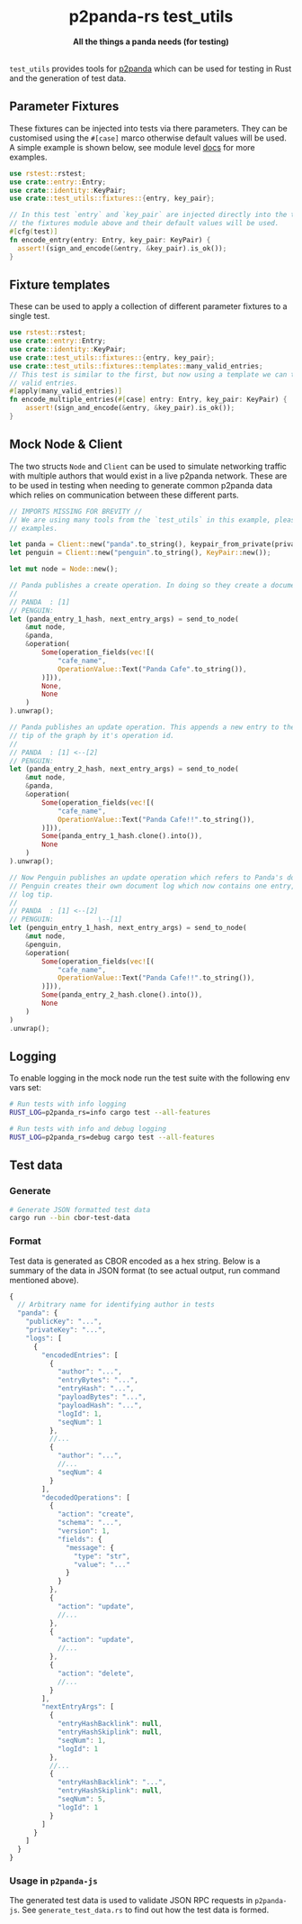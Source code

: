 <h1 align="center">p2panda-rs test_utils</h1>

<div align="center">
  <strong>All the things a panda needs (for testing)</strong>
</div>

<br />

`test_utils` provides tools for [p2panda](https://github.com/p2panda/p2panda) which can be used for testing in Rust and the generation of test data.

## Parameter Fixtures

These fixtures can be injected into tests via there parameters. They can be customised using the `#[case]` marco otherwise default values will be used.
A simple example is shown below, see module level [docs](https://github.com/p2panda/p2panda/blob/main/p2panda-rs/src/test_utils/fixtures/mod.rs) for more examples.

```rs
use rstest::rstest;
use crate::entry::Entry;
use crate::identity::KeyPair;
use crate::test_utils::fixtures::{entry, key_pair};

// In this test `entry` and `key_pair` are injected directly into the test, they were imported from
// the fixtures module above and their default values will be used.
#[cfg(test)]
fn encode_entry(entry: Entry, key_pair: KeyPair) {
  assert!(sign_and_encode(&entry, &key_pair).is_ok());
}


```

## Fixture templates

These can be used to apply a collection of different parameter fixtures to a single test.

```rs
use rstest::rstest;
use crate::entry::Entry;
use crate::identity::KeyPair;
use crate::test_utils::fixtures::{entry, key_pair};
use crate::test_utils::fixtures::templates::many_valid_entries;
// This test is similar to the first, but now using a template we can test against many different
// valid entries.
#[apply(many_valid_entries)]
fn encode_multiple_entries(#[case] entry: Entry, key_pair: KeyPair) {
    assert!(sign_and_encode(&entry, &key_pair).is_ok());
}
```

## Mock Node & Client

The two structs `Node` and `Client` can be used to simulate networking traffic with multiple authors that would exist in a live p2panda network. These
are to be used in testing when needing to generate common p2panda data which relies on communication between these different parts.

```rs
// IMPORTS MISSING FOR BREVITY //
// We are using many tools from the `test_utils` in this example, please see module level docs for more thorough
// examples.

let panda = Client::new("panda".to_string(), keypair_from_private(private_key));
let penguin = Client::new("penguin".to_string(), KeyPair::new());

let mut node = Node::new();

// Panda publishes a create operation. In doing so they create a document log which contains one entry.
//
// PANDA  : [1]
// PENGUIN:
let (panda_entry_1_hash, next_entry_args) = send_to_node(
    &mut node,
    &panda,
    &operation(
        Some(operation_fields(vec![(
            "cafe_name",
            OperationValue::Text("Panda Cafe".to_string()),
        )])), 
        None, 
        None
    )
).unwrap();

// Panda publishes an update operation. This appends a new entry to the document log, the operation also refers to the previous
// tip of the graph by it's operation id.
//
// PANDA  : [1] <--[2]
// PENGUIN:
let (panda_entry_2_hash, next_entry_args) = send_to_node(
    &mut node,
    &panda,
    &operation(
        Some(operation_fields(vec![(
            "cafe_name",
            OperationValue::Text("Panda Cafe!!".to_string()),
        )])), 
        Some(panda_entry_1_hash.clone().into()), 
        None
    )
).unwrap();

// Now Penguin publishes an update operation which refers to Panda's document (via it's tip operation). In doing this
// Penguin creates their own document log which now contains one entry, the operation on this entry refers to Panda's document
// log tip.
//
// PANDA  : [1] <--[2]
// PENGUIN:           \--[1]
let (penguin_entry_1_hash, next_entry_args) = send_to_node(
    &mut node,
    &penguin,
    &operation(
        Some(operation_fields(vec![(
            "cafe_name",
            OperationValue::Text("Panda Cafe!!".to_string()),
        )])), 
        Some(panda_entry_2_hash.clone().into()), 
        None
    )
)
.unwrap();
```

## Logging

To enable logging in the mock node run the test suite with the following env vars set:

```bash
# Run tests with info logging
RUST_LOG=p2panda_rs=info cargo test --all-features

# Run tests with info and debug logging
RUST_LOG=p2panda_rs=debug cargo test --all-features
```

## Test data

### Generate

```bash
# Generate JSON formatted test data
cargo run --bin cbor-test-data
```

### Format

Test data is generated as CBOR encoded as a hex string. Below is a summary of the data in JSON format (to see actual output, run command mentioned above).

```js
{
  // Arbitrary name for identifying author in tests
  "panda": {
    "publicKey": "...",
    "privateKey": "...",
    "logs": [
      {
        "encodedEntries": [
          {
            "author": "...",
            "entryBytes": "...",
            "entryHash": "...",
            "payloadBytes": "...",
            "payloadHash": "...",
            "logId": 1,
            "seqNum": 1
          },
          //...
          {
            "author": "...",
            //...
            "seqNum": 4
          }
        ],
        "decodedOperations": [
          {
            "action": "create",
            "schema": "...",
            "version": 1,
            "fields": {
              "message": {
                "type": "str",
                "value": "..."
              }
            }
          },
          {
            "action": "update",
            //...
          },
          {
            "action": "update",
            //...
          },
          {
            "action": "delete",
            //...
          }
        ],
        "nextEntryArgs": [
          {
            "entryHashBacklink": null,
            "entryHashSkiplink": null,
            "seqNum": 1,
            "logId": 1
          },
          //...
          {
            "entryHashBacklink": "...",
            "entryHashSkiplink": null,
            "seqNum": 5,
            "logId": 1
          }
        ]
      }
    ]
  }
}
```

### Usage in `p2panda-js`

The generated test data is used to validate JSON RPC requests in `p2panda-js`. See `generate_test_data.rs` to find out how the test data is formed.
